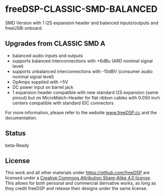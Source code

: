 # freeDSP-CLASSIC-SMD-BALANCED 
SMD Version with 1 I2S expansion header and balanced inputs/outputs and freeUSBi onboard.

## Upgrades from CLASSIC SMD A
- balanced audio inputs and outputs
- supports balanced interconnections with +6dBu (ARD nominal signal level)
- supports unbalanced interconnections with -10dBV (consumer audio nominal signal level)
- OpAmps supplied with +5V
- DC power input on barrel jack
- 1 expansion header compatible with new standard I2S expansion (same pinout) but on MicroMatch-Header for flat ribbon cables with 0.050 inch centers compatible with standard IDC connectors

For more information, please refer to the website www.freeDSP.cc and the documentation.  

## Status
beta-Ready

## License
This work and all other materials under https://github.com/freeDSP are licensed under a <a rel="license" href="http://creativecommons.org/licenses/by-sa/4.0/legalcode">Creative Commons Attribution Share-Alike 4.0 license</a>. This allows for both personal and commercial derivative works, as long as they credit freeDSP and release their designs under the same license.